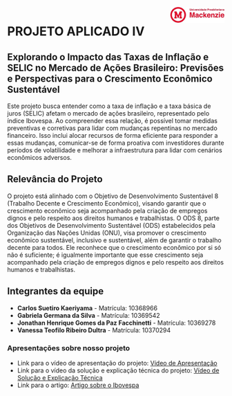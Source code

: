 <img src="https://github.com/Rogerio-mack/GCF/raw/main/GCF_files/Mackenzie.jpg" width="25%" align="right"/>

# PROJETO APLICADO IV

## Explorando o Impacto das Taxas de Inflação e SELIC no Mercado de Ações Brasileiro: Previsões e Perspectivas para o Crescimento Econômico Sustentável

Este projeto busca entender como a taxa de inflação e a taxa básica de juros (SELIC) afetam o mercado de ações brasileiro, representado pelo índice Ibovespa. Ao compreender essa relação, é possível tomar medidas preventivas e corretivas para lidar com mudanças repentinas no mercado financeiro. Isso inclui alocar recursos de forma eficiente para responder a essas mudanças, comunicar-se de forma proativa com investidores durante períodos de volatilidade e melhorar a infraestrutura para lidar com cenários econômicos adversos. 

## Relevância do Projeto

O projeto está alinhado com o Objetivo de Desenvolvimento Sustentável 8 (Trabalho Decente e Crescimento Econômico), visando garantir que o crescimento econômico seja acompanhado pela criação de empregos dignos e pelo respeito aos direitos humanos e trabalhistas. O ODS 8, parte dos Objetivos de Desenvolvimento Sustentável (ODS) estabelecidos pela Organização das Nações Unidas (ONU), visa promover o crescimento econômico sustentável, inclusivo e sustentável, além de garantir o trabalho decente para todos. Ele reconhece que o crescimento econômico por si só não é suficiente; é igualmente importante que esse crescimento seja acompanhado pela criação de empregos dignos e pelo respeito aos direitos humanos e trabalhistas.

## Integrantes da equipe

- **Carlos Suetiro Kaeriyama** - Matrícula: 10368966
- **Gabriela Germana da Silva** - Matrícula: 10369542
- **Jonathan Henrique Gomes da Paz Facchinetti** - Matrícula: 10369278
- **Vanessa Teofilo Ribeiro Dultra** - Matrícula: 10370294

### Apresentações sobre nosso projeto

- Link para o vídeo de apresentação do projeto: [Vídeo de Apresentação](https://www.youtube.com/watch?v=8upwlok2nRQ&t=100s)
- Link para o vídeo da solução e explicação técnica do projeto: [Vídeo de Solução e Explicação Técnica](https://youtu.be/Gaz_CAyjGx0)
- Link para o artigo: [Artigo sobre o Ibovespa](https://github.com/10368966/projeto-aplicado/blob/master/Arquivos%20desenvolvidos/Artigo_Ibovespa.pdf)
